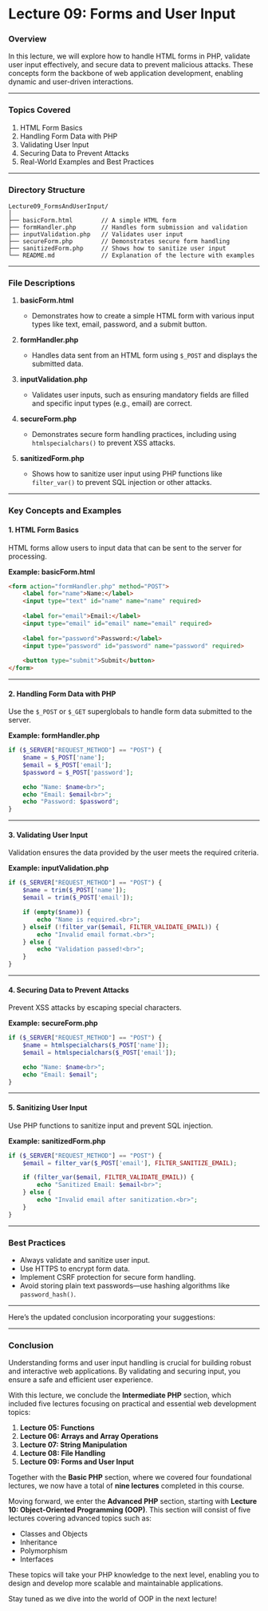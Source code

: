 # **Lecture 09: Forms and User Input**

### **Overview**
In this lecture, we will explore how to handle HTML forms in PHP, validate user input effectively, and secure data to prevent malicious attacks. These concepts form the backbone of web application development, enabling dynamic and user-driven interactions.

---

### **Topics Covered**
1. HTML Form Basics
2. Handling Form Data with PHP
3. Validating User Input
4. Securing Data to Prevent Attacks
5. Real-World Examples and Best Practices

---

### **Directory Structure**

```
Lecture09_FormsAndUserInput/
│
├── basicForm.html        // A simple HTML form
├── formHandler.php       // Handles form submission and validation
├── inputValidation.php   // Validates user input
├── secureForm.php        // Demonstrates secure form handling
├── sanitizedForm.php     // Shows how to sanitize user input
└── README.md             // Explanation of the lecture with examples
```

---

### **File Descriptions**

1. **basicForm.html**
   - Demonstrates how to create a simple HTML form with various input types like text, email, password, and a submit button.

2. **formHandler.php**
   - Handles data sent from an HTML form using `$_POST` and displays the submitted data.

3. **inputValidation.php**
   - Validates user inputs, such as ensuring mandatory fields are filled and specific input types (e.g., email) are correct.

4. **secureForm.php**
   - Demonstrates secure form handling practices, including using `htmlspecialchars()` to prevent XSS attacks.

5. **sanitizedForm.php**
   - Shows how to sanitize user input using PHP functions like `filter_var()` to prevent SQL injection or other attacks.

---

### **Key Concepts and Examples**

#### **1. HTML Form Basics**
HTML forms allow users to input data that can be sent to the server for processing.

**Example: basicForm.html**
```html
<form action="formHandler.php" method="POST">
    <label for="name">Name:</label>
    <input type="text" id="name" name="name" required>
    
    <label for="email">Email:</label>
    <input type="email" id="email" name="email" required>
    
    <label for="password">Password:</label>
    <input type="password" id="password" name="password" required>
    
    <button type="submit">Submit</button>
</form>
```

---

#### **2. Handling Form Data with PHP**
Use the `$_POST` or `$_GET` superglobals to handle form data submitted to the server.

**Example: formHandler.php**
```php
if ($_SERVER["REQUEST_METHOD"] == "POST") {
    $name = $_POST['name'];
    $email = $_POST['email'];
    $password = $_POST['password'];

    echo "Name: $name<br>";
    echo "Email: $email<br>";
    echo "Password: $password";
}
```

---

#### **3. Validating User Input**
Validation ensures the data provided by the user meets the required criteria.

**Example: inputValidation.php**
```php
if ($_SERVER["REQUEST_METHOD"] == "POST") {
    $name = trim($_POST['name']);
    $email = trim($_POST['email']);

    if (empty($name)) {
        echo "Name is required.<br>";
    } elseif (!filter_var($email, FILTER_VALIDATE_EMAIL)) {
        echo "Invalid email format.<br>";
    } else {
        echo "Validation passed!<br>";
    }
}
```

---

#### **4. Securing Data to Prevent Attacks**
Prevent XSS attacks by escaping special characters.

**Example: secureForm.php**
```php
if ($_SERVER["REQUEST_METHOD"] == "POST") {
    $name = htmlspecialchars($_POST['name']);
    $email = htmlspecialchars($_POST['email']);

    echo "Name: $name<br>";
    echo "Email: $email";
}
```

---

#### **5. Sanitizing User Input**
Use PHP functions to sanitize input and prevent SQL injection.

**Example: sanitizedForm.php**
```php
if ($_SERVER["REQUEST_METHOD"] == "POST") {
    $email = filter_var($_POST['email'], FILTER_SANITIZE_EMAIL);

    if (filter_var($email, FILTER_VALIDATE_EMAIL)) {
        echo "Sanitized Email: $email<br>";
    } else {
        echo "Invalid email after sanitization.<br>";
    }
}
```

---

### **Best Practices**
- Always validate and sanitize user input.
- Use HTTPS to encrypt form data.
- Implement CSRF protection for secure form handling.
- Avoid storing plain text passwords—use hashing algorithms like `password_hash()`.

---

Here’s the updated conclusion incorporating your suggestions:  

---

### **Conclusion**  
Understanding forms and user input handling is crucial for building robust and interactive web applications. By validating and securing input, you ensure a safe and efficient user experience.  

With this lecture, we conclude the **Intermediate PHP** section, which included five lectures focusing on practical and essential web development topics:  

1. **Lecture 05: Functions**  
2. **Lecture 06: Arrays and Array Operations**  
3. **Lecture 07: String Manipulation**  
4. **Lecture 08: File Handling**  
5. **Lecture 09: Forms and User Input**  

Together with the **Basic PHP** section, where we covered four foundational lectures, we now have a total of **nine lectures** completed in this course.  

Moving forward, we enter the **Advanced PHP** section, starting with **Lecture 10: Object-Oriented Programming (OOP)**. This section will consist of five lectures covering advanced topics such as:  
- Classes and Objects  
- Inheritance  
- Polymorphism  
- Interfaces  

These topics will take your PHP knowledge to the next level, enabling you to design and develop more scalable and maintainable applications.  

Stay tuned as we dive into the world of OOP in the next lecture!
